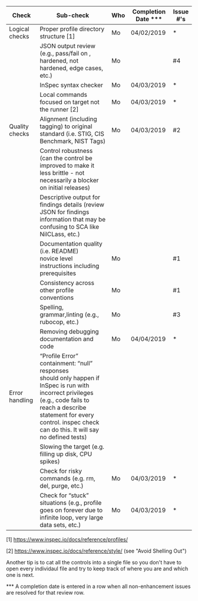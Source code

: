 | Check          | Sub-check                                                                         | Who | Completion Date *** | Issue #'s |
|----------------|-----------------------------------------------------------------------------------|-----|-----------------|-----------|
|Logical checks| Proper profile directory structure	[1]						|Mo|04/02/2019|*|
| |JSON output review (e.g., pass/fail on ,<br>hardened, not hardened, edge cases, etc.)|Mo| |#4|
| |InSpec syntax checker|Mo|04/03/2019|*|
| |Local commands focused on target not the runner [2]|Mo|04/03/2019|*|
|Quality checks|Alignment (including tagging) to original<br> standard (i.e. STIG, CIS Benchmark, NIST Tags)|Mo|04/03/2019|#2|
| |Control robustness (can the control be improved to make it less brittle - not necessarily a blocker on initial releases)|||
| |Descriptive output for findings details (review JSON for findings information that may be confusing to SCA like NilCLass, etc.)|||
| |Documentation quality (i.e. README)<br> novice level instructions including prerequisites|Mo| |#1|
| |Consistency across other profile conventions |Mo| |#1|
| |Spelling, grammar,linting (e.g., rubocop, etc.)|Mo| |#3|
| |Removing debugging documentation and code|Mo|04/04/2019|*|
| Error handling |“Profile Error” containment: “null” responses <br>should only happen if InSpec is run with incorrect privileges (e.g., code fails to reach a describe statement for every control. inspec check can do this. It will say no defined tests)|||
| |Slowing the target (e.g. filling up disk, CPU spikes)|||
| |Check for risky commands (e.g. rm, del, purge, etc.)|Mo|04/03/2019|*|
| |Check for “stuck” situations (e.g., profile goes on forever due to infinite loop, very large data sets, etc.)|Mo|04/03/2019|*|


[1] https://www.inspec.io/docs/reference/profiles/

[2] https://www.inspec.io/docs/reference/style/ (see "Avoid Shelling Out")

Another tip is to cat all the controls into a single file so you don't have to open every individaul file and try to keep track of where you are and which one is next.

*** A completion date is entered in a row when all non-enhancement issues are resolved for that review row.
